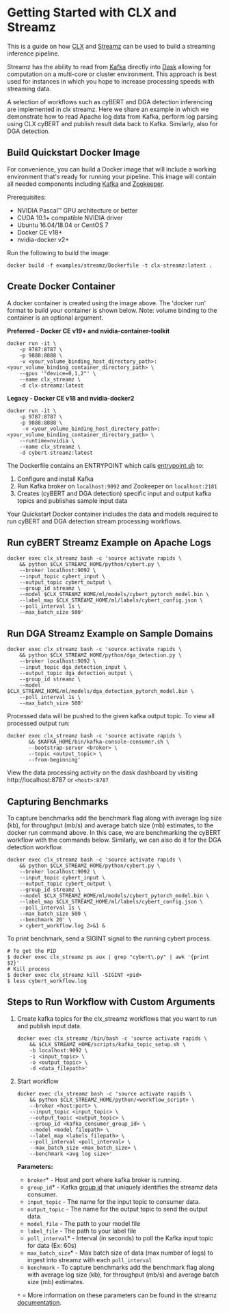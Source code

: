 # Getting Started with CLX and Streamz

This is a guide on how [CLX](https://github.com/rapidsai/clx) and [Streamz](https://streamz.readthedocs.io/en/latest/) can be used to build a streaming inference pipeline.

Streamz has the ability to read from [Kafka](https://kafka.apache.org/) directly into [Dask](https://dask.org/) allowing for computation on a multi-core or cluster environment. This approach is best used for instances in which you hope to increase processing speeds with streaming data.

A selection of workflows such as cyBERT and DGA detection inferencing are implemented in clx streamz. Here we share an example in which we demonstrate how to read Apache log data from Kafka, perform log parsing using CLX cyBERT and publish result data back to Kafka. Similarly, also for DGA detection.

## Build Quickstart Docker Image
For convenience, you can build a Docker image that will include a working environment that's ready for running your pipeline. This image will contain all needed components including [Kafka](https://kafka.apache.org/) and [Zookeeper](https://zookeeper.apache.org/).

Prerequisites:
* NVIDIA Pascal™ GPU architecture or better
* CUDA 10.1+ compatible NVIDIA driver
* Ubuntu 16.04/18.04 or CentOS 7
* Docker CE v18+
* nvidia-docker v2+

Run the following to build the image:

`
docker build -f examples/streamz/Dockerfile -t clx-streamz:latest .
`

## Create Docker Container

A docker container is created using the image above. The 'docker run' format to build your container is shown below. Note: volume binding to the container is an optional argument.

**Preferred - Docker CE v19+ and nvidia-container-toolkit**

```
docker run -it \
    -p 9787:8787 \
    -p 9888:8888 \
    -v <your_volume_binding_host_directory_path>:<your_volume_binding_container_directory_path> \
    --gpus '"device=0,1,2"' \
    --name clx_streamz \
    -d clx-streamz:latest
```

**Legacy - Docker CE v18 and nvidia-docker2**

```
docker run -it \
    -p 9787:8787 \
    -p 9888:8888 \
     -v <your_volume_binding_host_directory_path>:<your_volume_binding_container_directory_path> \
    --runtime=nvidia \
    --name clx_streamz \
    -d cybert-streamz:latest
```

The Dockerfile contains an ENTRYPOINT which calls [entrypoint.sh](https://github.com/rapidsai/clx/blob/branch-0.17/examples/streamz/scripts/entrypoint.sh) to:
1. Configure and install Kafka
2. Run Kafka broker on `localhost:9092` and Zookeeper on `localhost:2181`
3. Creates (cyBERT and DGA detection) specific input and output kafka topics and publishes sample input data 

Your Quickstart Docker container includes the data and models required to run cyBERT and DGA detection stream processing workflows.

## Run cyBERT Streamz Example on Apache Logs
```
docker exec clx_streamz bash -c 'source activate rapids \
    && python $CLX_STREAMZ_HOME/python/cybert.py \
    --broker localhost:9092 \
    --input_topic cybert_input \
    --output_topic cybert_output \
    --group_id streamz \
    --model $CLX_STREAMZ_HOME/ml/models/cybert_pytorch_model.bin \
    --label_map $CLX_STREAMZ_HOME/ml/labels/cybert_config.json \
    --poll_interval 1s \
    --max_batch_size 500'
```

## Run DGA Streamz Example on Sample Domains
```
docker exec clx_streamz bash -c 'source activate rapids \
    && python $CLX_STREAMZ_HOME/python/dga_detection.py \
    --broker localhost:9092 \
    --input_topic dga_detection_input \
    --output_topic dga_detection_output \
    --group_id streamz \
    --model $CLX_STREAMZ_HOME/ml/models/dga_detection_pytorch_model.bin \
    --poll_interval 1s \
    --max_batch_size 500'
```

Processed data will be pushed to the given kafka output topic. To view all processed output run:

```
docker exec clx_streamz bash -c 'source activate rapids \
       && $KAFKA_HOME/bin/kafka-console-consumer.sh \
       --bootstrap-server <broker> \
       --topic <output_topic> \
       --from-beginning'
```

View the data processing activity on the dask dashboard by visiting http://localhost:8787 or `<host>:8787`

## Capturing Benchmarks
To capture benchmarks add the benchmark flag along with average log size (kb), for throughput (mb/s) and average batch size (mb) estimates, to the docker run command above. In this case, we are benchmarking the cyBERT workflow with the commands below. Similarly, we can also do it for the DGA detection workflow.

```
docker exec clx_streamz bash -c 'source activate rapids \
    && python $CLX_STREAMZ_HOME/python/cybert.py \
    --broker localhost:9092 \
    --input_topic cybert_input \
    --output_topic cybert_output \
    --group_id streamz \
    --model $CLX_STREAMZ_HOME/ml/models/cybert_pytorch_model.bin \
    --label_map $CLX_STREAMZ_HOME/ml/labels/cybert_config.json \
    --poll_interval 1s \
    --max_batch_size 500 \
    --benchmark 20' \
    > cybert_workflow.log 2>&1 &
```

To print benchmark, send a SIGINT signal to the running cybert process.
```
# To get the PID
$ docker exec clx_streamz ps aux | grep "cybert\.py" | awk '{print $2}'
# Kill process
$ docker exec clx_streamz kill -SIGINT <pid>
$ less cybert_workflow.log
```

## Steps to Run Workflow with Custom Arguments

1. Create kafka topics for the clx_streamz workflows that you want to run and publish input data.

    ```
    docker exec clx_streamz /bin/bash -c 'source activate rapids \
        && $CLX_STREAMZ_HOME/scripts/kafka_topic_setup.sh \
        -b localhost:9092 \
        -i <input_topic> \
        -o <output_topic> \
        -d <data_filepath>'
    ```
    
2. Start workflow 
    
    ```
    docker exec clx_streamz bash -c 'source activate rapids \
        && python $CLX_STREAMZ_HOME/python/<workflow_script> \
        --broker <host:port> \
        --input_topic <input_topic> \
        --output_topic <output_topic> \
        --group_id <kafka_consumer_group_id> \
        --model <model filepath> \
        --label_map <labels filepath> \
        --poll_interval <poll_interval> \
        --max_batch_size <max_batch_size> \
        --benchmark <avg log size>'
    ```
    **Parameters:**
    - `broker`* - Host and port where kafka broker is running. 
    - `group_id`* - Kafka [group id](https://docs.confluent.io/current/installation/configuration/consumer-configs.html#group.id) that uniquely identifies the streamz data consumer.
    - `input_topic` - The name for the input topic to consumer data.
    - `output_topic` - The name for the output topic to send the output data.
    - `model_file` - The path to your model file
    - `label_file` - The path to your label file
    - `poll_interval`* - Interval (in seconds) to poll the Kafka input topic for data (Ex: 60s)
    - `max_batch_size`* - Max batch size of data (max number of logs) to ingest into streamz with each `poll_interval`
    - `benchmark` - To capture benchmarks add the benchmark flag along with average log size (kb), for throughput (mb/s) and average batch size (mb) estimates.

    ``*`` = More information on these parameters can be found in the streamz [documentation](https://streamz.readthedocs.io/en/latest/api.html#streamz.from_kafka_batched).
